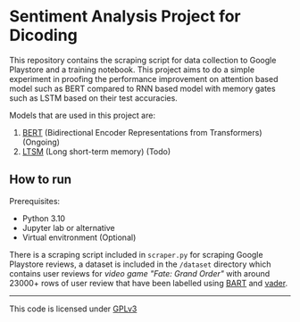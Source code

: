 # Sentiment Analysis Project for Dicoding

This repository contains the scraping script for data collection to Google Playstore and a training notebook. This project aims to do a simple experiment in proofing the performance improvement on attention based model such as BERT compared to RNN based model with memory gates such as LSTM based on their test accuracies.

Models that are used in this project are:

1. [BERT](https://arxiv.org/abs/1810.04805) (Bidirectional Encoder Representations from Transformers) (Ongoing)
1. [LTSM](https://ieeexplore.ieee.org/abstract/document/6795963) (Long short-term memory) (Todo)

## How to run

Prerequisites:

 - Python 3.10
 - Jupyter lab or alternative
 - Virtual envitronment (Optional)

There is a scraping script included in `scraper.py` for scraping Google Playstore reviews, a dataset is included in the `/dataset` directory which contains user reviews for *video game* *"Fate: Grand Order"* with around 23000+ rows of user review that have been labelled using [BART](https://huggingface.co/facebook/bart-large-mnli) and [vader](https://github.com/cjhutto/vaderSentiment).

---
This code is licensed under [GPLv3](https://www.gnu.org/licenses/gpl-3.0.en.html)